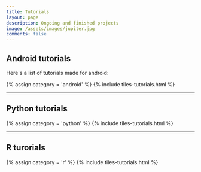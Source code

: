 ```yaml
---
title: Tutorials
layout: page
description: Ongoing and finished projects
image: /assets/images/jupiter.jpg
comments: false
---
```


## Android tutorials

Here's a list of tutorials made for android:

{% assign category = 'android' %}
{% include tiles-tutorials.html %}

------
## Python tutorials

{% assign category = 'python' %}
{% include tiles-tutorials.html %}

-----
## R turorials


{% assign category = 'r' %}
{% include tiles-tutorials.html %}
